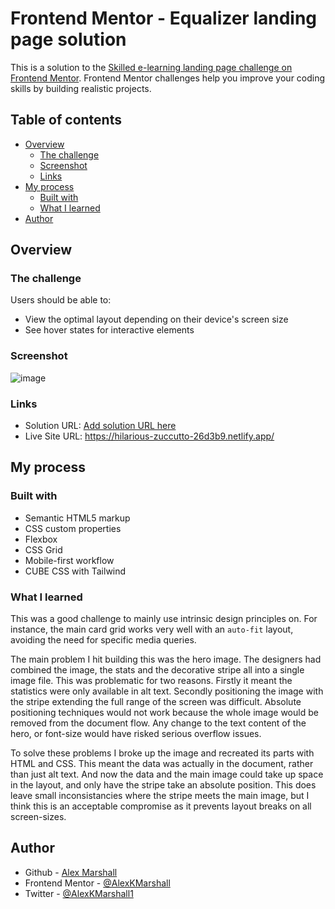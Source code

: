# Frontend Mentor - Equalizer landing page solution

This is a solution to the [Skilled e-learning landing page challenge on Frontend Mentor](https://www.frontendmentor.io/challenges/skilled-elearning-landing-page-S1ObDrZ8q). Frontend Mentor challenges help you improve your coding skills by building realistic projects.

## Table of contents

- [Overview](#overview)
  - [The challenge](#the-challenge)
  - [Screenshot](#screenshot)
  - [Links](#links)
- [My process](#my-process)
  - [Built with](#built-with)
  - [What I learned](#what-i-learned)
- [Author](#author)

## Overview

### The challenge

Users should be able to:

- View the optimal layout depending on their device's screen size
- See hover states for interactive elements

### Screenshot

![image](https://user-images.githubusercontent.com/48052439/182014555-2a4a1de5-1e12-4d82-b58a-217626b8f386.png)


### Links

- Solution URL: [Add solution URL here](https://your-solution-url.com)
- Live Site URL: https://hilarious-zuccutto-26d3b9.netlify.app/

## My process

### Built with

- Semantic HTML5 markup
- CSS custom properties
- Flexbox
- CSS Grid
- Mobile-first workflow
- CUBE CSS with Tailwind

### What I learned

This was a good challenge to mainly use intrinsic design principles on. For instance, the main card grid works very well with an `auto-fit` layout, avoiding the need for specific media queries.

The main problem I hit building this was the hero image. The designers had combined the image, the stats and the decorative stripe all into a single image file. This was problematic for two reasons. Firstly it meant the statistics were only available in alt text. Secondly positioning the image with the stripe extending the full range of the screen was difficult. Absolute positioning techniques would not work because the whole image would be removed from the document flow. Any change to the text content of the hero, or font-size would have risked serious overflow issues.

To solve these problems I broke up the image and recreated its parts with HTML and CSS. This meant the data was actually in the document, rather than just alt text. And now the data and the main image could take up space in the layout, and only have the stripe take an absolute position. This does leave small inconsistancies where the stripe meets the main image, but I think this is an acceptable compromise as it prevents layout breaks on all screen-sizes.

## Author

- Github - [Alex Marshall](https://github.com/AlexKMarshall)
- Frontend Mentor - [@AlexKMarshall](https://www.frontendmentor.io/profile/AlexKMarshall)
- Twitter - [@AlexKMarshall1](https://twitter.com/alexkmarshall1)

